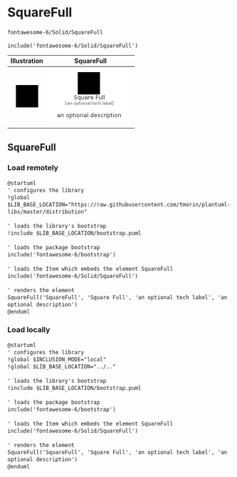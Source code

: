 # SquareFull


```text
fontawesome-6/Solid/SquareFull
```

```text
include('fontawesome-6/Solid/SquareFull')
```



| Illustration | SquareFull |
| :---: | :---: |
| ![illustration for Illustration](../../fontawesome-6/Solid/SquareFull.png) | ![illustration for SquareFull](../../fontawesome-6/Solid/SquareFull.Local.png) |




## SquareFull

### Load remotely
```plantuml
@startuml
' configures the library
!global $LIB_BASE_LOCATION="https://raw.githubusercontent.com/tmorin/plantuml-libs/master/distribution"

' loads the library's bootstrap
!include $LIB_BASE_LOCATION/bootstrap.puml

' loads the package bootstrap
include('fontawesome-6/bootstrap')

' loads the Item which embeds the element SquareFull
include('fontawesome-6/Solid/SquareFull')

' renders the element
SquareFull('SquareFull', 'Square Full', 'an optional tech label', 'an optional description')
@enduml
```

### Load locally
```plantuml
@startuml
' configures the library
!global $INCLUSION_MODE="local"
!global $LIB_BASE_LOCATION="../.."

' loads the library's bootstrap
!include $LIB_BASE_LOCATION/bootstrap.puml

' loads the package bootstrap
include('fontawesome-6/bootstrap')

' loads the Item which embeds the element SquareFull
include('fontawesome-6/Solid/SquareFull')

' renders the element
SquareFull('SquareFull', 'Square Full', 'an optional tech label', 'an optional description')
@enduml
```

